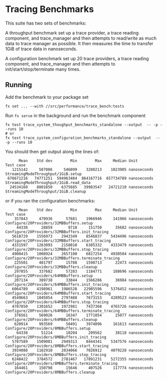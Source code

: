 # Tracing Benchmarks

This suite has two sets of benchmarks:

A throughput benchmark set up a trace provider, a trace reading component, and trace_manager and
then attempts to read/write as much data to trace manager as possible. It then measures the time to
transfer 1GiB of trace data in nanoseconds.

A configuration benchmark set up 20 trace providers, a trace reading component, and trace_manager and
then attempts to init/start/stop/terminate many times.

## Running

Add the benchmark to your package set
```
fx set ... --with //src/performance/trace_bench:tests
```
Run `fx serve` in the background and run the benchmark component
```
fx test trace_system_thoughput_benchmarks_standalone --output  -- -p --runs 10
# or
fx test trace_system_configuration_benchmarks_standalone --output  -- -p --runs 10
```

You should then get output along the lines of:
```
      Mean    Std dev        Min        Max     Median Unit         Test case
   1215142     587086     546099    3280213    1023905 nanoseconds  StreamingModeThroughput/1GiB.setup
 676671216   74771251  594963484  864167716  657734789 nanoseconds  StreamingModeThroughput/1GiB.read_data
  24534160    8801850    6375685   39983547   24721210 nanoseconds  StreamingModeThroughput/1GiB.cleanup

```

or if you ran the configuration benchmarks:

```
      Mean    Std dev        Min        Max     Median Unit         Test case
    357843     470936      57681    1966946     141966 nanoseconds  Configure/20Providers/32MBBuffers.setup
     44338      28859       9718     151750      35682 nanoseconds  Configure/20Providers/32MBBuffers.init_tracing
   5618729    1556973    2943349    8546837    5434496 nanoseconds  Configure/20Providers/32MBBuffers.start_tracing
   4331597    1263093    2158010    6385332    4333479 nanoseconds  Configure/20Providers/32MBBuffers.stop_tracing
   4900415    1008924    2657100    6817254    4930504 nanoseconds  Configure/20Providers/32MBBuffers.terminate_tracing
    225501     401797      15788    1598713      22473 nanoseconds  Configure/20Providers/32MBBuffers.cleanup
    297855     337682      57283    1184771     188696 nanoseconds  Configure/20Providers/64MBBuffers.setup
    207134     389738      33844    1566286      36984 nanoseconds  Configure/20Providers/64MBBuffers.init_tracing
   6064789    4198961    1986528   22905596    5376452 nanoseconds  Configure/20Providers/64MBBuffers.start_tracing
   4549663    1045054    2797488    7673153    4289523 nanoseconds  Configure/20Providers/64MBBuffers.stop_tracing
   4787850    1301652    1972981    7437368    4765726 nanoseconds  Configure/20Providers/64MBBuffers.terminate_tracing
    376561     569026      16347    1771054      25077 nanoseconds  Configure/20Providers/64MBBuffers.cleanup
    620914     993569      58491    3974096     161613 nanoseconds  Configure/20Providers/8MBBuffers.setup
     64338      51214      10204     209562      38118 nanoseconds  Configure/20Providers/8MBBuffers.init_tracing
   5787589    1509081    2949313    8444341    5347576 nanoseconds  Configure/20Providers/8MBBuffers.start_tracing
   3934088    1182910    2034066    7026912    4079228 nanoseconds  Configure/20Providers/8MBBuffers.stop_tracing
   6248422    3784572    2781467   17891231    5272355 nanoseconds  Configure/20Providers/8MBBuffers.terminate_tracing
    164461     150798      15646     407526     117774 nanoseconds  Configure/20Providers/8MBBuffers.cleanup
```


